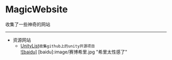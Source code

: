 # MagicWebsite
收集了一些神奇的网站

---
* 资源网站
  * [UnityList](https://unitylist.com "Welcome to the best Unity3D open source search engine")`收集github上的unity开源项目`<br>
[![baidu]](http://baidu.com)
[baidu]:image/赛博希里.jpg "希里太性感了"
